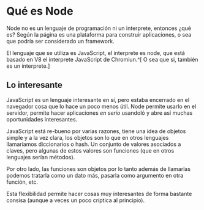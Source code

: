 # Qué es Node

Node no es un lenguaje de programación ni un interprete, entonces ¿qué es?
Según la página es una plataforma para construir aplicaciones, o sea que podría
ser considerado un framework.

El lenguaje que se utiliza es JavaScript, el interprete es node, que está
basado en V8 el interprete JavaScript de Chromiun.^[ O sea que si, también es un
interprete.]

## Lo interesante

JavaScript es un lenguaje interesante en sí, pero estaba encerrado en el
navegador cosa que lo hace un poco menos útil. Node permite usarlo en el
servidor, permite hacer aplicaciones *en serio* usandoló y abre así muchas
oportunidades interesantes.

JavaScript está re-bueno por varias razones, tiene una idea de objetos simple y
a la vez clara, los objetos son lo que en otros lenguajes llamaríamos
diccionarios o hash. Un conjunto de valores asociados a claves, pero algunas de
estos valores son funciones (que en otros lenguajes serían métodos).

Por otro lado, las funciones son objetos por lo tanto además de llamarlas
podemos tratarla como un dato más, pasarla como argumento en otra función, etc.

Esta flexibilidad permite hacer cosas muy interesantes de forma bastante
consisa (aunque a veces un poco críptica al principio).
